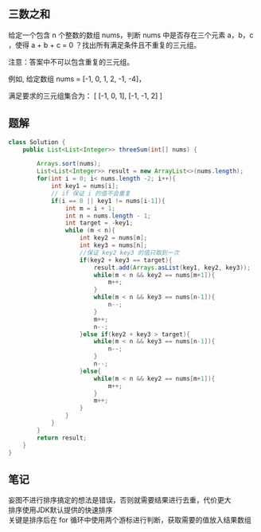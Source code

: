 ## 三数之和

给定一个包含 n 个整数的数组 nums，判断 nums 中是否存在三个元素 a，b，c ，使得 a + b + c = 0 ？找出所有满足条件且不重复的三元组。

注意：答案中不可以包含重复的三元组。

例如, 给定数组 nums = [-1, 0, 1, 2, -1, -4]，

满足要求的三元组集合为：
[
  [-1, 0, 1],
  [-1, -1, 2]
]


## 题解

```java
class Solution {
    public List<List<Integer>> threeSum(int[] nums) {

        Arrays.sort(nums);
        List<List<Integer>> result = new ArrayList<>(nums.length);
        for(int i = 0; i< nums.length -2; i++){
            int key1 = nums[i];
            // if 保证 i 的值不会重复
            if(i == 0 || key1 != nums[i-1]){
                int m = i + 1;
                int n = nums.length - 1;
                int target = -key1;
                while (m < n){
                    int key2 = nums[m];
                    int key3 = nums[n];
                    //保证 key2 key3 的值只取到一次
                    if(key2 + key3 == target){
                        result.add(Arrays.asList(key1, key2, key3));
                        while(m < n && key2 == nums[m+1]){
                            m++;
                        }
                        while(m < n && key3 == nums[n-1]){
                            n--;
                        }
                        m++;
                        n--;
                    }else if(key2 + key3 > target){
                        while(m < n && key3 == nums[n-1]){
                            n--;
                        }
                        n--;
                    }else{
                        while(m < n && key2 == nums[m+1]){
                            m++;
                        }
                        m++;
                    }
                }
            }
        }
        return result;
    }
}
```

## 笔记

妄图不进行排序搞定的想法是错误，否则就需要结果进行去重，代价更大    
排序使用JDK默认提供的快速排序    
关键是排序后在 for 循环中使用两个游标进行判断，获取需要的值放入结果数组    
